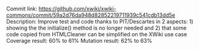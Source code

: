 Commit link: https://github.com/xwiki/xwiki-commons/commit/59a2d76da948d82852219711939c541cdb13dd5e
Description: Improve test and code thanks to PIT/Descartes in 2 aspects: 1) showing the the initialize() method is no longer needed and 2) that some code copied from HTMLCleaner can be simplified on the XWiki use case
Coverage result: 60% to 61%
Mutation result: 62% to 63%
